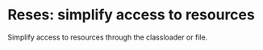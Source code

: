 Reses: simplify access to resources
==========================

Simplify access to resources through the classloader or file.